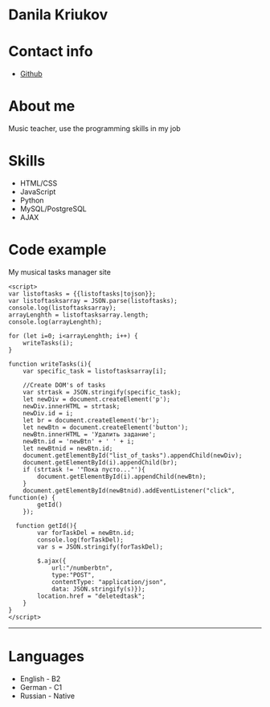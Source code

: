 # Danila Kriukov
# Contact info
* [Github](https://github.com/danilakriukov)
# About me
Music teacher, use the programming skills in my job
# Skills
* HTML/CSS
* JavaScript
* Python
* MySQL/PostgreSQL
* AJAX
# Code example
My musical tasks manager site
```
<script>
var listoftasks = {{listoftasks|tojson}};
var listoftasksarray = JSON.parse(listoftasks);
console.log(listoftasksarray);
arrayLenghth = listoftasksarray.length;
console.log(arrayLenghth);

for (let i=0; i<arrayLenghth; i++) {
    writeTasks(i);
}

function writeTasks(i){
	var specific_task = listoftasksarray[i];

	//Create DOM's of tasks
	var strtask = JSON.stringify(specific_task);
	let newDiv = document.createElement('p');
	newDiv.innerHTML = strtask;
	newDiv.id = i;
	let br = document.createElement('br');
	let newBtn = document.createElement('button');
	newBtn.innerHTML = 'Удалить задание';
	newBtn.id = 'newBtn' + ' ' + i;
	let newBtnid = newBtn.id;
	document.getElementById("list_of_tasks").appendChild(newDiv);
	document.getElementById(i).appendChild(br);
	if (strtask != '"Пока пусто..."'){
		document.getElementById(i).appendChild(newBtn);	
	}
	document.getElementById(newBtnid).addEventListener("click", function(e) {
		getId()
	});
	
  function getId(){
		var forTaskDel = newBtn.id;
		console.log(forTaskDel);
		var s = JSON.stringify(forTaskDel);
		
		$.ajax({
			url:"/numberbtn",
			type:"POST",
			contentType: "application/json",
			data: JSON.stringify(s)});
		location.href = "deletedtask";		
	}
}	
</script>
```
---
# Languages
* English - B2
* German - C1
* Russian - Native
